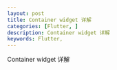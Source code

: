 ```yaml
---
layout: post
title: Container widget 详解
categories: [Flutter, ]
description: Container widget 详解
keywords: Flutter, 
---
```


Container widget 详解

